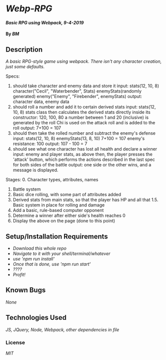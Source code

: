 # _Webp-RPG_

#### _Basic RPG using Webpack, 9-4-2019_

#### By _**BM**_

## Description

_A basic RPG-style game using webpack. There isn't any character creation, just some defaults._

Specs:
1. should take character and enemy data and store it
  input: 
    stats(12, 10, 8)
    character("Cecil", "Waterbender", Stats)
    enemyStats(randomly generated)
    enemy("Enemy", "Firebender", enemyStats)
  output: character data, enemy data
2. should roll a number and add it to certain derived stats
  input:
    stats(12, 10, 8)
    stats class then calculates the derived stats directly inside its constructor: 120, 100, 80
    a number between 1 and 20 (inclusive) is generated by the roll
    Chi is used on the attack roll and is added to the roll
  output: 7+100 = 107
3. should then take the rolled number and subtract the enemy's defense
  input: 
    stats(12, 10, 8)
    enemyStats(13, 8, 10)
    7+100 = 107
    enemy's resistance: 100
  output: 107 - 100 = 7
4. should see what one character has lost all health and declare a winner
  input: 
    enemy and player stats, as above
    then, the player presses the 'attack' button, which performs the actions described in the last spec for both sides of the battle
  output: one side or the other wins, and a message is displayed.



Stages: 
0. Character types, attributes, names
1. Battle system
  0. Basic dice rolling, with some part of attributes added
  1. Derived stats from main stats, so that the player has HP and all that
  1.5. Basic system in place for rolling and damage
  2. Add a basic, rule-based computer opponent 
  3. Determine a winner after either side's health reaches 0
  4. Display the above on the page (done to this point)

## Setup/Installation Requirements

* _Download this whole repo_
* _Navigate to it with your shell/terminal/whatever_
* _use 'npm run install'_
* _Once that is done, use 'npm run start'_
* _????_
* _Profit!_

## Known Bugs

_None_

## Technologies Used

_JS, JQuery, Node, Webpack, other dependencies in file_

### License

*MIT*
